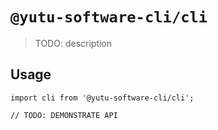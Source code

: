 # `@yutu-software-cli/cli`

> TODO: description

## Usage

```
import cli from '@yutu-software-cli/cli';

// TODO: DEMONSTRATE API
```
